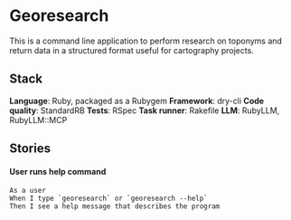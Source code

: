 # Georesearch

This is a command line application to perform research on toponyms and return data in a structured format useful for cartography projects.

## Stack

**Language**: Ruby, packaged as a Rubygem
**Framework**: dry-cli
**Code quality**: StandardRB
**Tests**: RSpec
**Task runner**: Rakefile
**LLM**: RubyLLM, RubyLLM::MCP

## Stories

#### User runs help command

```
As a user
When I type `georesearch` or `georesearch --help`
Then I see a help message that describes the program
```
